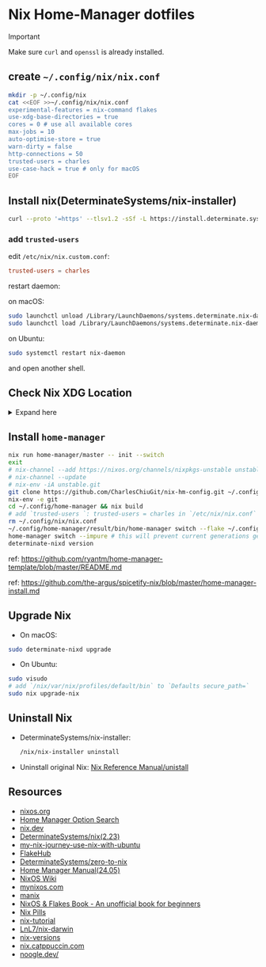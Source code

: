 # Nix Home-Manager dotfiles

> [!IMPORTANT]
> Make sure `curl` and `openssl` is already installed.

## create `~/.config/nix/nix.conf`

```sh
mkdir -p ~/.config/nix
cat <<EOF >>~/.config/nix/nix.conf
experimental-features = nix-command flakes
use-xdg-base-directories = true
cores = 0 # use all available cores
max-jobs = 10
auto-optimise-store = true
warn-dirty = false
http-connections = 50
trusted-users = charles
use-case-hack = true # only for macOS
EOF
```

## Install nix(DeterminateSystems/nix-installer)

```sh
curl --proto '=https' --tlsv1.2 -sSf -L https://install.determinate.systems/nix | sh -s -- install
```

### add `trusted-users`

edit `/etc/nix/nix.custom.conf`:
```conf
trusted-users = charles
```

restart daemon:

on macOS:
```sh
sudo launchctl unload /Library/LaunchDaemons/systems.determinate.nix-daemon.plist
sudo launchctl load /Library/LaunchDaemons/systems.determinate.nix-daemon.plist
```

on Ubuntu:
```sh
sudo systemctl restart nix-daemon
```

and open another shell.

## Check Nix XDG Location

<details>
  <summary>Expand here</summary>

````
```bash
nix_state_home=${XDG_STATE_HOME-$HOME/.local/state}/nix

if [[! -d $nix_state_home]]; then
mkdir -p $nix_state_home
fi

if [[-f $HOME/.nix-profile]]; then
mv $HOME/.nix-profile $nix_state_home/profile
fi
if [[-f $HOME/.nix-defexpr]]; then
mv $HOME/.nix-defexpr $nix_state_home/defexpr
fi
if [[-f $HOME/.nix-channels]]; then
mv $HOME/.nix-channels $nix_state_home/channels
fi
```
````

</details>

## Install `home-manager`

```sh
nix run home-manager/master -- init --switch
exit
# nix-channel --add https://nixos.org/channels/nixpkgs-unstable unstable
# nix-channel --update
# nix-env -iA unstable.git
git clone https://github.com/CharlesChiuGit/nix-hm-config.git ~/.config/home-manager
nix-env -e git
cd ~/.config/home-manager && nix build
# add `trusted-users `: trusted-users = charles in `/etc/nix/nix.conf`
rm ~/.config/nix/nix.conf
~/.config/home-manager/result/bin/home-manager switch --flake ~/.config/home-manager --impure
home-manager switch --impure # this will prevent current generations get clean up w/ gc`
determinate-nixd version
```

ref: https://github.com/ryantm/home-manager-template/blob/master/README.md

ref: https://github.com/the-argus/spicetify-nix/blob/master/home-manager-install.md

## Upgrade Nix

- On macOS:

```sh
sudo determinate-nixd upgrade
```

- On Ubuntu:

```sh
sudo visudo
# add `/nix/var/nix/profiles/default/bin` to `Defaults secure_path=`
sudo nix upgrade-nix
```

## Uninstall Nix

- DeterminateSystems/nix-installer:

  ```sh
  /nix/nix-installer uninstall
  ```

- Uninstall original Nix: [Nix Reference Manual/unistall](https://nix.dev/manual/nix/2.22/installation/uninstall)

## Resources

- [nixos.org](https://nixos.org/)
- [Home Manager Option Search](https://home-manager-options.extranix.com/)
- [nix.dev](https://nix.dev/)
- [DeterminateSystems/nix(2.23)](https://github.com/DeterminateSystems/nix-installer)
- [my-nix-journey-use-nix-with-ubuntu](https://tech.aufomm.com/my-nix-journey-use-nix-with-ubuntu/)
- [FlakeHub](https://flakehub.com/)
- [DeterminateSystems/zero-to-nix](https://zero-to-nix.com/)
- [Home Manager Manual(24.05)](https://nix-community.github.io/home-manager/)
- [NixOS Wiki](https://wiki.nixos.org/wiki/NixOS_Wiki)
- [mynixos.com](https://mynixos.com/)
- [manix](https://github.com/nix-community/manix)
- [NixOS & Flakes Book - An unofficial book for beginners](https://nixos-and-flakes.thiscute.world/)
- [Nix Pills](https://nixos.org/guides/nix-pills/)
- [nix-tutorial](https://nix-tutorial.gitlabpages.inria.fr/nix-tutorial/getting-started.html)
- [LnL7/nix-darwin](https://github.com/LnL7/nix-darwin)
- [nix-versions](https://lazamar.co.uk/nix-versions/)
- [nix.catppuccin.com](https://nix.catppuccin.com/)
- [noogle.dev/](https://noogle.dev/)
